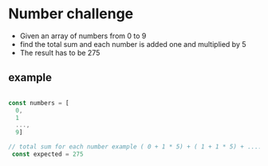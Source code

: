 # Number challenge

* Given an array of numbers from 0 to 9
* find the total sum and each number is added one and multiplied by 5
* The result has to be 275

## example


```javascript

const numbers = [
  0,
  1
  ...,
  9]

// total sum for each number example ( 0 + 1 * 5) + ( 1 + 1 * 5) + .... + ( 9 + 1 * 5) = 275
 const expected = 275

```
